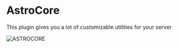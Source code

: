 # AstroCore
This plugin gives you a lot of customizable utilities for your server

![ASTROCORE](https://user-images.githubusercontent.com/85844486/156279105-fc8361d3-2679-4272-92ed-5e2308f09171.png)
